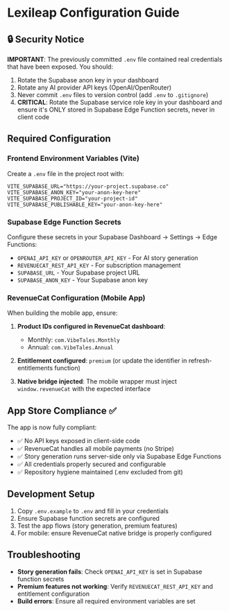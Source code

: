 # Lexileap Configuration Guide

## 🔒 Security Notice
**IMPORTANT**: The previously committed `.env` file contained real credentials that have been exposed. You should:
1. Rotate the Supabase anon key in your dashboard
2. Rotate any AI provider API keys (OpenAI/OpenRouter) 
3. Never commit `.env` files to version control (add `.env` to `.gitignore`)
4. **CRITICAL**: Rotate the Supabase service role key in your dashboard and ensure it's ONLY stored in Supabase Edge Function secrets, never in client code

## Required Configuration

### Frontend Environment Variables (Vite)
Create a `.env` file in the project root with:

```env
VITE_SUPABASE_URL="https://your-project.supabase.co"
VITE_SUPABASE_ANON_KEY="your-anon-key-here"
VITE_SUPABASE_PROJECT_ID="your-project-id"
VITE_SUPABASE_PUBLISHABLE_KEY="your-anon-key-here"
```

### Supabase Edge Function Secrets
Configure these secrets in your Supabase Dashboard → Settings → Edge Functions:

- `OPENAI_API_KEY` or `OPENROUTER_API_KEY` - For AI story generation
- `REVENUECAT_REST_API_KEY` - For subscription management
- `SUPABASE_URL` - Your Supabase project URL
- `SUPABASE_ANON_KEY` - Your Supabase anon key

### RevenueCat Configuration (Mobile App)
When building the mobile app, ensure:

1. **Product IDs configured in RevenueCat dashboard**:
   - Monthly: `com.VibeTales.Monthly`  
   - Annual: `com.VibeTales.Annual`

2. **Entitlement configured**: `premium` (or update the identifier in refresh-entitlements function)

3. **Native bridge injected**: The mobile wrapper must inject `window.revenueCat` with the expected interface

## App Store Compliance ✅

The app is now fully compliant:
- ✅ No API keys exposed in client-side code
- ✅ RevenueCat handles all mobile payments (no Stripe)
- ✅ Story generation runs server-side only via Supabase Edge Functions
- ✅ All credentials properly secured and configurable
- ✅ Repository hygiene maintained (.env excluded from git)

## Development Setup

1. Copy `.env.example` to `.env` and fill in your credentials
2. Ensure Supabase function secrets are configured
3. Test the app flows (story generation, premium features)
4. For mobile: ensure RevenueCat native bridge is properly configured

## Troubleshooting

- **Story generation fails**: Check `OPENAI_API_KEY` is set in Supabase function secrets
- **Premium features not working**: Verify `REVENUECAT_REST_API_KEY` and entitlement configuration
- **Build errors**: Ensure all required environment variables are set